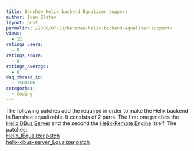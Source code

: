 ```yaml
---
title: Banshee Helix backend Equalizer support
author: Ivan Zlatev
layout: post
permalink: /2006/07/23/banshee-helix-backend-equalizer-support/
views:
  - 12
ratings_users:
  - 0
ratings_score:
  - 0
ratings_average:
  - 0
dsq_thread_id:
  - 1504106
categories:
  - Coding
---
```

The following patches add the required in order to make the Helix backend in Banshee equalizable. It consists of 2 parts. The first one patches the [Helix DBus Server][1] and the second the [Helix-Remote Engine][2] itself. The patches:  
[Helix_IEqualizer.patch][3]  
[helix-dbus-server_Equalizer.patch][4]

 [1]: http://svn.banshee-project.org/helix-dbus-server/
 [2]: http://cvs.gnome.org/viewcvs/banshee/src/Banshee.MediaEngine/Helix/
 [3]: http://files.ivanz.com/projects/patches/banshee/Helix_IEqualizer.patch
 [4]: http://files.ivanz.com/projects/patches/banshee/helix-dbus-server_Equalizer.patch